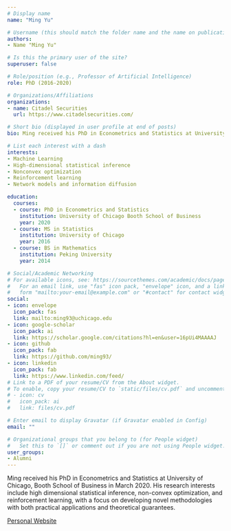 ```yaml
---
# Display name
name: "Ming Yu"

# Username (this should match the folder name and the name on publications)
authors:
- Name "Ming Yu"

# Is this the primary user of the site?
superuser: false

# Role/position (e.g., Professor of Artificial Intelligence)
role: PhD (2016-2020)

# Organizations/Affiliations
organizations:
- name: Citadel Securities
  url: https://www.citadelsecurities.com/

# Short bio (displayed in user profile at end of posts)
bio: Ming received his PhD in Econometrics and Statistics at University of Chicago, Booth School of Business in March 2020. His research interests include high dimensional statistical inference, non-convex optimization, and reinforcement learning, with a focus on developing novel methodologies with both practical applications and theoretical guarantees.

# List each interest with a dash
interests:
- Machine Learning
- High-dimensional statistical inference
- Nonconvex optimization
- Reinforcement learning
- Network models and information diffusion

education:
  courses:
  - course: PhD in Econometrics and Statistics
    institution: University of Chicago Booth School of Business
    year: 2020
  - course: MS in Statistics
    institution: University of Chicago
    year: 2016
  - course: BS in Mathematics
    institution: Peking University
    year: 2014

# Social/Academic Networking
# For available icons, see: https://sourcethemes.com/academic/docs/page-builder/#icons
#   For an email link, use "fas" icon pack, "envelope" icon, and a link in the
#   form "mailto:your-email@example.com" or "#contact" for contact widget.
social:
- icon: envelope
  icon_pack: fas
  link: mailto:ming93@uchicago.edu
- icon: google-scholar
  icon_pack: ai
  link: https://scholar.google.com/citations?hl=en&user=16pUi4MAAAAJ
- icon: github
  icon_pack: fab
  link: https://github.com/ming93/
- icon: linkedin
  icon_pack: fab
  link: https://www.linkedin.com/feed/
# Link to a PDF of your resume/CV from the About widget.
# To enable, copy your resume/CV to `static/files/cv.pdf` and uncomment the lines below.
# - icon: cv
#   icon_pack: ai
#   link: files/cv.pdf

# Enter email to display Gravatar (if Gravatar enabled in Config)
email: ""

# Organizational groups that you belong to (for People widget)
#   Set this to `[]` or comment out if you are not using People widget.
user_groups:
- Alumni
---
```



Ming received his PhD in Econometrics and Statistics at University of Chicago,
Booth School of Business in March 2020. His research interests include high
dimensional statistical inference, non-convex optimization, and reinforcement
learning, with a focus on developing novel methodologies with both practical
applications and theoretical guarantees.

[Personal Website](http://home.uchicago.edu/~ming93/)
